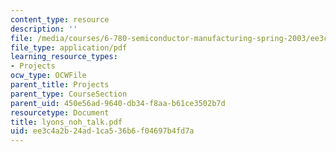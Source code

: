 ```yaml
---
content_type: resource
description: ''
file: /media/courses/6-780-semiconductor-manufacturing-spring-2003/ee3c4a2b24ad1ca536b6f04697b4fd7a_lyons_noh_talk.pdf
file_type: application/pdf
learning_resource_types:
- Projects
ocw_type: OCWFile
parent_title: Projects
parent_type: CourseSection
parent_uid: 450e56ad-9640-db34-f8aa-b61ce3502b7d
resourcetype: Document
title: lyons_noh_talk.pdf
uid: ee3c4a2b-24ad-1ca5-36b6-f04697b4fd7a
---
```

